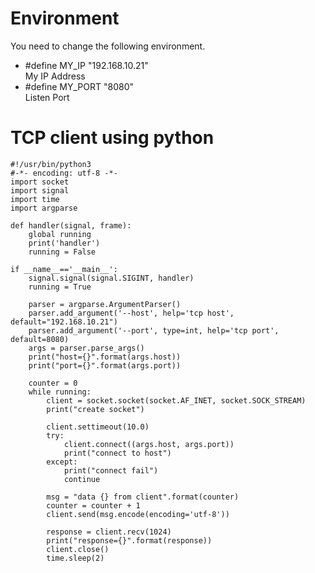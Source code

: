 # Environment
You need to change the following environment.

- #define MY_IP           "192.168.10.21"   
My IP Address   
- #define MY_PORT         "8080"   
Listen Port   


# TCP client using python
```
#!/usr/bin/python3
#-*- encoding: utf-8 -*-
import socket
import signal
import time
import argparse

def handler(signal, frame):
    global running
    print('handler')
    running = False

if __name__=='__main__':
    signal.signal(signal.SIGINT, handler)
    running = True

    parser = argparse.ArgumentParser()
    parser.add_argument('--host', help='tcp host', default="192.168.10.21")
    parser.add_argument('--port', type=int, help='tcp port', default=8080)
    args = parser.parse_args()
    print("host={}".format(args.host))
    print("port={}".format(args.port))

    counter = 0
    while running:
        client = socket.socket(socket.AF_INET, socket.SOCK_STREAM)
        print("create socket")

        client.settimeout(10.0)
        try:
            client.connect((args.host, args.port))
            print("connect to host")
        except:
            print("connect fail")
            continue

        msg = "data {} from client".format(counter)
        counter = counter + 1
        client.send(msg.encode(encoding='utf-8'))

        response = client.recv(1024)
        print("response={}".format(response))
        client.close()
        time.sleep(2)
```
